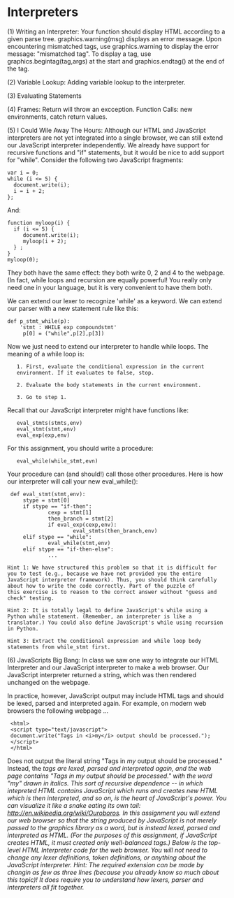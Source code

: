 # Interpreters

(1) Writing an Interpreter:  Your function should display HTML according to a given parse tree. graphics.warning(msg) displays an error message. Upon encountering mismatched tags, use graphics.warning to display the error message: "mismatched tag". To display a tag, use graphics.begintag(tag,args) at the start and graphics.endtag() at the end of the tag.

(2) Variable Lookup:  Adding variable lookup to the interpreter.

(3) Evaluating Statements

(4) Frames:  Return will throw an excception. Function Calls: new environments, catch return values.

(5) I Could Wile Away The Hours:  Although our HTML and JavaScript interpreters are not yet integrated into a single browser, we can still extend our JavaScript interpreter independently. We already have support for recursive functions and "if" statements, but it would be nice to add support for "while". Consider the following two JavaScript fragments:

    var i = 0;
    while (i <= 5) {
      document.write(i); 
      i = i + 2;
    };

And: 

    function myloop(i) {
      if (i <= 5) {
         document.write(i);
         myloop(i + 2);
      } ;
    }
    myloop(0);

They both have the same effect: they both write 0, 2 and 4 to the webpage. (In fact, while loops and recursion are equally powerful! You
really only need one in your language, but it is very convenient to have them both.

We can extend our lexer to recognize 'while' as a keyword. We can extend our parser with a new statement rule like this: 

    def p_stmt_while(p):
        'stmt : WHILE exp compoundstmt'
         p[0] = ("while",p[2],p[3])

Now we just need to extend our interpreter to handle while loops. The meaning of a while loop is: 

       1. First, evaluate the conditional expression in the current
       environment. If it evaluates to false, stop.

       2. Evaluate the body statements in the current environment. 

       3. Go to step 1. 

Recall that our JavaScript interpreter might have functions like:

       eval_stmts(stmts,env)
       eval_stmt(stmt,env)
       eval_exp(exp,env) 

For this assignment, you should write a procedure:

       eval_while(while_stmt,evn) 

Your procedure can (and should!) call those other procedures. Here is how our interpreter will call your new eval_while(): 
 
     def eval_stmt(stmt,env): 
         stype = stmt[0] 
         if stype == "if-then":
                 cexp = stmt[1]
                 then_branch = stmt[2] 
                 if eval_exp(cexp,env):
                         eval_stmts(then_branch,env) 
         elif stype == "while":
                 eval_while(stmt,env) 
         elif stype == "if-then-else":
                 ...

    Hint 1: We have structured this problem so that it is difficult for you to test (e.g., because we have not provided you the entire 
    JavaScript interpreter framework). Thus, you should think carefully about how to write the code correctly. Part of the puzzle of 
    this exercise is to reason to the correct answer without "guess and check" testing.

    Hint 2: It is totally legal to define JavaScript's while using a Python while statement. (Remember, an interpreter is like a 
    translator.) You could also define JavaScript's while using recursion in Python.

    Hint 3: Extract the conditional expression and while loop body statements from while_stmt first.

(6) JavaScripts Big Bang:  In class we saw one way to integrate our HTML Interpreter and our JavaScript interpreter to make a web browser. Our JavaScript interpreter returned a string, which was then rendered unchanged on the webpage.

In practice, however, JavaScript output may include HTML tags and should be lexed, parsed and interpreted again. For example, on modern web browsers the following webpage ...

     <html>
     <script type="text/javascript">
     document.write("Tags in <i>my</i> output should be processed.");
     </script>
     </html>

Does not output the literal string "Tags in <i>my</i> output should be processed." Instead, the <i> tags are lexed, parsed and interpreted again, and the web page contains "Tags in my output should be processed." with the word "my" drawn in italics. This sort of recursive dependence -- in which intepreted HTML contains JavaScript which runs and creates new HTML which is then interpreted, and so on, is the heart of JavaScript's power. You can visualize it like a snake eating its own tail: http://en.wikipedia.org/wiki/Ouroboros. In this assignment you will extend our web browser so that the string produced by JavaScript is not merely passed to the graphics library as a word, but is instead lexed, parsed and interpreted as HTML. (For the purposes of this assignment, if JavaScript creates HTML, it must created only well-balanced tags.) Below is the top-level HTML Interpreter code for the web browser. You will not need to change any lexer definitions, token definitions, or anything about the JavaScript interpreter. Hint: The required extension can be made by changin as few as three lines (because you already know so much about this topic)! It does require you to understand how lexers, parser and interpreters all fit together. 
